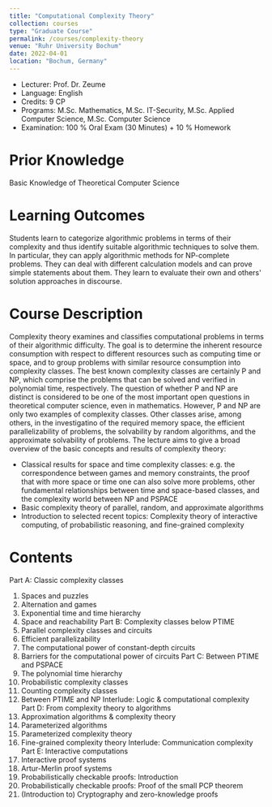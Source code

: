 ```yaml
---
title: "Computational Complexity Theory"
collection: courses
type: "Graduate Course"
permalink: /courses/complexity-theory
venue: "Ruhr University Bochum"
date: 2022-04-01
location: "Bochum, Germany"
---
```


* Lecturer: Prof. Dr. Zeume
* Language: English
* Credits: 9 CP
* Programs: M.Sc. Mathematics, M.Sc. IT-Security, M.Sc. Applied Computer Science, M.Sc. Computer Science
* Examination: 100 % Oral Exam (30 Minutes) + 10 % Homework

Prior Knowledge
=====

Basic Knowledge of Theoretical Computer Science

Learning Outcomes
=====

Students learn to categorize algorithmic problems in terms of their complexity and thus identify suitable algorithmic techniques to solve them. 
In particular, they can apply algorithmic methods for NP-complete problems. 
They can deal with different calculation models and can prove simple statements about them. 
They learn to evaluate their own and others' solution approaches in discourse.

Course Description
======

Complexity theory examines and classifies computational problems in terms of their algorithmic difficulty.
The goal is to determine the inherent resource consumption with respect to different resources such as computing time or space, and to group problems with similar resource consumption into complexity classes.
The best known complexity classes are certainly P and NP, which comprise the problems that can be solved and verified in polynomial time, respectively.
The question of whether P and NP are distinct is considered to be one of the most important open questions in theoretical computer science, even in mathematics.
However, P and NP are only two examples of complexity classes.
Other classes arise, among others, in the investigatino of the required memory space, the efficient parallelizability of problems, the solvability by random algorithms, and the approximate solvability of problems.
The lecture aims to give a broad overview of the basic concepts and results of complexity theory:

* Classical results for space and time complexity classes: e.g. the correspondence between games and memory constraints, the proof that with more space or time one can also solve more problems, other fundamental relationships between time and space-based classes, and the complexity world between NP and PSPACE
* Basic complexity theory of parallel, random, and approximate algorithms
* Introduction to selected recent topics: Complexity theory of interactive computing, of probabilistic reasoning, and fine-grained complexity


Contents
======

Part A: Classic complexity classes
  1. Spaces and puzzles
  2. Alternation and games
  3. Exponential time and time hierarchy
  4. Space and reachability
Part B: Complexity classes below PTIME
  1. Parallel complexity classes and circuits
  2. Efficient parallelizability
  3. The computational power of constant-depth circuits
  4. Barriers for the computational power of circuits
Part C: Between PTIME and PSPACE
  1. The polynomial time hierarchy
  2. Probabilistic complexity classes
  3. Counting complexity classes
  4. Between PTIME and NP
Interlude: Logic & computational complexity
Part D: From complexity theory to algorithms
  1. Approximation algorithms & complexity theory
  2. Parameterized algorithms
  3. Parameterized complexity theory
  4. Fine-grained complexity theory
Interlude: Communication complexity
Part E: Interactive computations
  1. Interactive proof systems
  2. Artur-Merlin proof systems
  3. Probabilistically checkable proofs: Introduction
  4. Probabilistically checkable proofs: Proof of the small PCP theorem
  5. (Introduction to) Cryptography and zero-knowledge proofs
